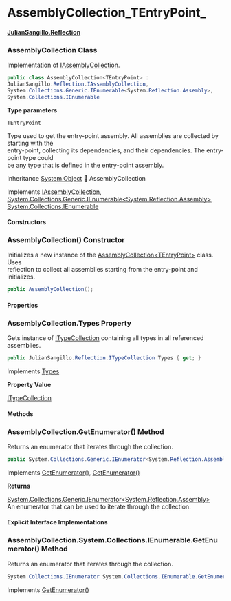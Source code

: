 # AssemblyCollection\_TEntryPoint\_

#### [JulianSangillo.Reflection](./)

### AssemblyCollection Class

Implementation of [IAssemblyCollection](juliansangillo.reflection.iassemblycollection.md).

```csharp
public class AssemblyCollection<TEntryPoint> :
JulianSangillo.Reflection.IAssemblyCollection,
System.Collections.Generic.IEnumerable<System.Reflection.Assembly>,
System.Collections.IEnumerable
```

**Type parameters**

`TEntryPoint`

Type used to get the entry-point assembly. All assemblies are collected by starting with the\
entry-point, collecting its dependencies, and their dependencies. The entry-point type could\
be any type that is defined in the entry-point assembly.

Inheritance [System.Object](https://docs.microsoft.com/en-us/dotnet/api/System.Object)  AssemblyCollection

Implements [IAssemblyCollection](juliansangillo.reflection.iassemblycollection.md), [System.Collections.Generic.IEnumerable<](https://docs.microsoft.com/en-us/dotnet/api/System.Collections.Generic.IEnumerable-1)[System.Reflection.Assembly](https://docs.microsoft.com/en-us/dotnet/api/System.Reflection.Assembly)[>](https://docs.microsoft.com/en-us/dotnet/api/System.Collections.Generic.IEnumerable-1), [System.Collections.IEnumerable](https://docs.microsoft.com/en-us/dotnet/api/System.Collections.IEnumerable)

#### Constructors

### AssemblyCollection() Constructor

Initializes a new instance of the [AssemblyCollection\<TEntryPoint>](juliansangillo.reflection.assemblycollection\_tentrypoint\_.md) class. Uses\
reflection to collect all assemblies starting from the entry-point and initializes.

```csharp
public AssemblyCollection();
```

#### Properties

### AssemblyCollection.Types Property

Gets instance of [ITypeCollection](juliansangillo.reflection.itypecollection.md) containing all types in all referenced assemblies.

```csharp
public JulianSangillo.Reflection.ITypeCollection Types { get; }
```

Implements [Types](juliansangillo.reflection.iassemblycollection.md#JulianSangillo.Reflection.IAssemblyCollection.Types)

**Property Value**

[ITypeCollection](juliansangillo.reflection.itypecollection.md)

#### Methods

### AssemblyCollection.GetEnumerator() Method

Returns an enumerator that iterates through the collection.

```csharp
public System.Collections.Generic.IEnumerator<System.Reflection.Assembly> GetEnumerator();
```

Implements [GetEnumerator()](https://docs.microsoft.com/en-us/dotnet/api/System.Collections.Generic.IEnumerable-1.GetEnumerator), [GetEnumerator()](https://docs.microsoft.com/en-us/dotnet/api/System.Collections.IEnumerable.GetEnumerator)

**Returns**

[System.Collections.Generic.IEnumerator<](https://docs.microsoft.com/en-us/dotnet/api/System.Collections.Generic.IEnumerator-1)[System.Reflection.Assembly](https://docs.microsoft.com/en-us/dotnet/api/System.Reflection.Assembly)[>](https://docs.microsoft.com/en-us/dotnet/api/System.Collections.Generic.IEnumerator-1)\
An enumerator that can be used to iterate through the collection.

#### Explicit Interface Implementations

### AssemblyCollection.System.Collections.IEnumerable.GetEnumerator() Method

Returns an enumerator that iterates through the collection.

```csharp
System.Collections.IEnumerator System.Collections.IEnumerable.GetEnumerator();
```

Implements [GetEnumerator()](https://docs.microsoft.com/en-us/dotnet/api/System.Collections.IEnumerable.GetEnumerator)
